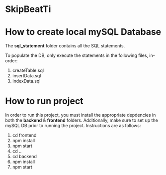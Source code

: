 # SkipBeatTi

# How to create local mySQL Database
The **sql_statement** folder contains all the SQL statements. 

To populate the DB, only execute the statements in the following files, in-order:
1. createTable.sql
2. insertData.sql
3. indexData.sql

# How to run project
In order to run this project, you must install the appropriate depdencies in both the **backend** & **frontend** folders. Additionally, make sure to set up the mySQL DB prior to running the project. 
Instructions are as follows:

1. cd frontend
2. npm install
3. npm start
4. cd ..
5. cd backend
6. npm install
7. npm start